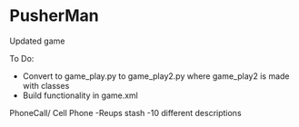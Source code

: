 PusherMan
=========

Updated game

To Do:
- Convert to game_play.py to game_play2.py where game_play2 is made with classes
- Build functionality in game.xml

PhoneCall/ Cell Phone
-Reups stash
-10 different descriptions

